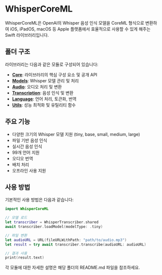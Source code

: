 # WhisperCoreML

WhisperCoreML은 OpenAI의 Whisper 음성 인식 모델을 CoreML 형식으로 변환하여 iOS, iPadOS, macOS 등 Apple 플랫폼에서 효율적으로 사용할 수 있게 해주는 Swift 라이브러리입니다.

## 폴더 구조

라이브러리는 다음과 같은 모듈로 구성되어 있습니다:

- **[Core](Core/)**: 라이브러리의 핵심 구성 요소 및 공개 API
- **[Models](Models/)**: Whisper 모델 관리 및 처리
- **[Audio](Audio/)**: 오디오 처리 및 변환
- **[Transcription](Transcription/)**: 음성 인식 및 변환
- **[Language](Language/)**: 언어 처리, 토큰화, 번역
- **[Utils](Utils/)**: 성능 최적화 및 유틸리티 함수

## 주요 기능

- 다양한 크기의 Whisper 모델 지원 (tiny, base, small, medium, large)
- 파일 기반 음성 인식
- 실시간 음성 인식
- 99개 언어 지원
- 오디오 번역
- 배치 처리
- 오프라인 사용 지원

## 사용 방법

기본적인 사용 방법은 다음과 같습니다:

```swift
import WhisperCoreML

// 모델 로드
let transcriber = WhisperTranscriber.shared
await transcriber.loadModel(modelType: .tiny)

// 파일 변환
let audioURL = URL(fileURLWithPath: "path/to/audio.mp3")
let result = try await transcriber.transcribe(audioURL: audioURL)

// 결과 사용
print(result.text)
```

각 모듈에 대한 자세한 설명은 해당 폴더의 README.md 파일을 참조하세요. 